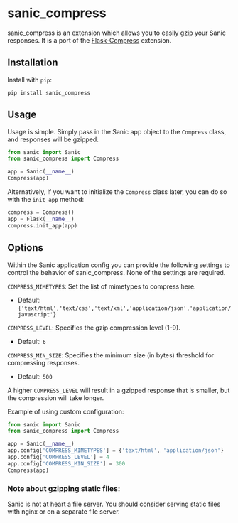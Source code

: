 # sanic_compress

sanic_compress is an extension which allows you to easily gzip your Sanic responses. It is a port of the [Flask-Compress](https://github.com/libwilliam/flask-compress) extension.


## Installation

Install with `pip`:

`pip install sanic_compress`

## Usage

Usage is simple. Simply pass in the Sanic app object to the `Compress` class, and responses will be gzipped.

```python
from sanic import Sanic
from sanic_compress import Compress

app = Sanic(__name__)
Compress(app)
```

Alternatively, if you want to initialize the `Compress` class later, you can do so with the `init_app` method:

```python
compress = Compress()
app = Flask(__name__)
compress.init_app(app)
```


## Options

Within the Sanic application config you can provide the following settings to control the behavior of sanic_compress. None of the settings are required.


`COMPRESS_MIMETYPES`: Set the list of mimetypes to compress here.
- Default: `{'text/html','text/css','text/xml','application/json','application/javascript'}`

`COMPRESS_LEVEL`: Specifies the gzip compression level (1-9).
- Default: `6`

`COMPRESS_MIN_SIZE`: Specifies the minimum size (in bytes) threshold for compressing responses.
- Default: `500`

A higher `COMPRESS_LEVEL` will result in a gzipped response that is smaller, but the compression will take longer.

Example of using custom configuration:

```python
from sanic import Sanic
from sanic_compress import Compress

app = Sanic(__name__)
app.config['COMPRESS_MIMETYPES'] = {'text/html', 'application/json'}
app.config['COMPRESS_LEVEL'] = 4
app.config['COMPRESS_MIN_SIZE'] = 300
Compress(app)
```

### Note about gzipping static files:

Sanic is not at heart a file server. You should consider serving static files with nginx or on a separate file server.
